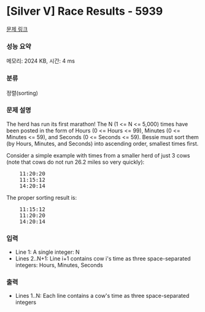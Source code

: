 # [Silver V] Race Results - 5939 

[문제 링크](https://www.acmicpc.net/problem/5939) 

### 성능 요약

메모리: 2024 KB, 시간: 4 ms

### 분류

정렬(sorting)

### 문제 설명

<p>The herd has run its first marathon!  The N (1 <= N <= 5,000) times have been posted in the form of Hours (0 <= Hours <= 99), Minutes (0 <= Minutes <= 59), and Seconds (0 <= Seconds <= 59). Bessie must sort them (by Hours, Minutes, and Seconds) into ascending order, smallest times first.</p>

<p>Consider a simple example with times from a smaller herd of just 3 cows (note that cows do not run 26.2 miles so very quickly):</p>

<pre>    11:20:20
    11:15:12
    14:20:14</pre>

<p>The proper sorting result is:</p>

<pre>    11:15:12
    11:20:20
    14:20:14</pre>

### 입력 

 <ul>
	<li>Line 1: A single integer: N</li>
	<li>Lines 2..N+1: Line i+1 contains cow i's time as three space-separated integers: Hours, Minutes, Seconds</li>
</ul>

<p> </p>

### 출력 

 <ul>
	<li>Lines 1..N: Each line contains a cow's time as three space-separated integers</li>
</ul>

<p> </p>

